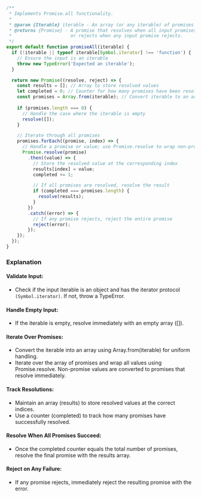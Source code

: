 ```js
/**
 * Implements Promise.all functionality.
 *
 * @param {Iterable} iterable - An array (or any iterable) of promises or values.
 * @returns {Promise} - A promise that resolves when all input promises resolve,
 *                      or rejects when any input promise rejects.
 */
export default function promiseAll(iterable) {
  if (!iterable || typeof iterable[Symbol.iterator] !== 'function') {
    // Ensure the input is an iterable
    throw new TypeError('Expected an iterable');
  }

  return new Promise((resolve, reject) => {
    const results = []; // Array to store resolved values
    let completed = 0; // Counter for how many promises have been resolved
    const promises = Array.from(iterable); // Convert iterable to an array
   
    if (promises.length === 0) {
      // Handle the case where the iterable is empty
      resolve([]);
    }

    // Iterate through all promises
    promises.forEach((promise, index) => {
      // Handle a promise or value; use Promise.resolve to wrap non-promise values
      Promise.resolve(promise)
        .then((value) => {
          // Store the resolved value at the corresponding index
          results[index] = value;
          completed += 1;

          // If all promises are resolved, resolve the result
          if (completed === promises.length) {
            resolve(results);
          }
        })
        .catch((error) => {
          // If any promise rejects, reject the entire promise
          reject(error);
        });
    });
  });
}
```
### Explanation
#### Validate Input:

* Check if the input iterable is an object and has the iterator protocol `(Symbol.iterator)`. If not, throw a TypeError.
#### Handle Empty Input:

* If the iterable is empty, resolve immediately with an empty array ([]).
#### Iterate Over Promises:

* Convert the iterable into an array using Array.from(iterable) for uniform handling.
* Iterate over the array of promises and wrap all values using Promise.resolve. Non-promise values are converted to promises that resolve immediately.
#### Track Resolutions:

* Maintain an array (results) to store resolved values at the correct indices.
* Use a counter (completed) to track how many promises have successfully resolved.
#### Resolve When All Promises Succeed:

* Once the completed counter equals the total number of promises, resolve the final promise with the results array.
#### Reject on Any Failure:

* If any promise rejects, immediately reject the resulting promise with the error.
